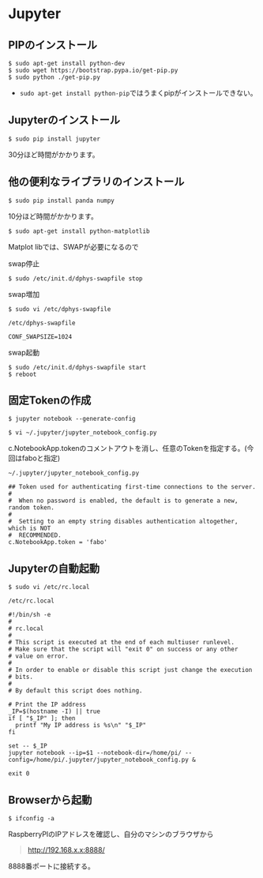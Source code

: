 # Jupyter

## PIPのインストール

```shell
$ sudo apt-get install python-dev
$ sudo wget https://bootstrap.pypa.io/get-pip.py
$ sudo python ./get-pip.py
```

* `sudo apt-get install python-pip`ではうまくpipがインストールできない。

## Jupyterのインストール

```shell
$ sudo pip install jupyter
```

30分ほど時間がかかります。

## 他の便利なライブラリのインストール

```shell
$ sudo pip install panda numpy
```

10分ほど時間がかかります。

```shell
$ sudo apt-get install python-matplotlib
```

Matplot libでは、SWAPが必要になるので

swap停止

```shell
$ sudo /etc/init.d/dphys-swapfile stop
```
swap増加

```shell
$ sudo vi /etc/dphys-swapfile
```

`/etc/dphys-swapfile`

```
CONF_SWAPSIZE=1024
```

swap起動

```shell
$ sudo /etc/init.d/dphys-swapfile start
$ reboot
```

## 固定Tokenの作成

```
$ jupyter notebook --generate-config
```

```
$ vi ~/.jupyter/jupyter_notebook_config.py
```

c.NotebookApp.tokenのコメントアウトを消し、任意のTokenを指定する。(今回はfaboと指定)

`~/.jupyter/jupyter_notebook_config.py`
```
## Token used for authenticating first-time connections to the server.
#
#  When no password is enabled, the default is to generate a new, random token.
#
#  Setting to an empty string disables authentication altogether, which is NOT
#  RECOMMENDED.
c.NotebookApp.token = 'fabo'
```

## Jupyterの自動起動

```
$ sudo vi /etc/rc.local
```

`/etc/rc.local`
```
#!/bin/sh -e
#
# rc.local
#
# This script is executed at the end of each multiuser runlevel.
# Make sure that the script will "exit 0" on success or any other
# value on error.
#
# In order to enable or disable this script just change the execution
# bits.
#
# By default this script does nothing.

# Print the IP address
_IP=$(hostname -I) || true
if [ "$_IP" ]; then
  printf "My IP address is %s\n" "$_IP"
fi

set -- $_IP
jupyter notebook --ip=$1 --notebook-dir=/home/pi/ --config=/home/pi/.jupyter/jupyter_notebook_config.py &

exit 0
```

## Browserから起動

```
$ ifconfig -a
```

RaspberryPIのIPアドレスを確認し、自分のマシンのブラウザから

> http://192.168.x.x:8888/

8888番ポートに接続する。

